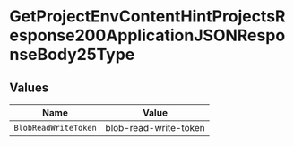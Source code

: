 # GetProjectEnvContentHintProjectsResponse200ApplicationJSONResponseBody25Type


## Values

| Name                  | Value                 |
| --------------------- | --------------------- |
| `BlobReadWriteToken`  | blob-read-write-token |